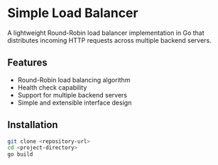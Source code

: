 # Simple Load Balancer

A lightweight Round-Robin load balancer implementation in Go that distributes incoming HTTP requests across multiple backend servers.

## Features

- Round-Robin load balancing algorithm
- Health check capability
- Support for multiple backend servers
- Simple and extensible interface design

## Installation

```bash
git clone <repository-url>
cd <project-directory>
go build